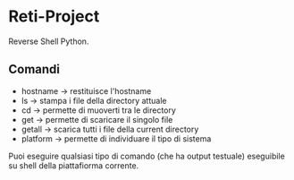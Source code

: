 # Reti-Project
Reverse Shell Python.
## Comandi
- hostname -> restituisce l'hostname
- ls -> stampa i file della directory attuale
- cd -> permette di muoverti tra le directory
- get -> permette di scaricare il singolo file
- getall -> scarica tutti i file della current directory
- platform -> permette di individuare il tipo di sistema

Puoi eseguire qualsiasi tipo di comando (che ha output testuale) eseguibile su shell della piattafiorma corrente.
